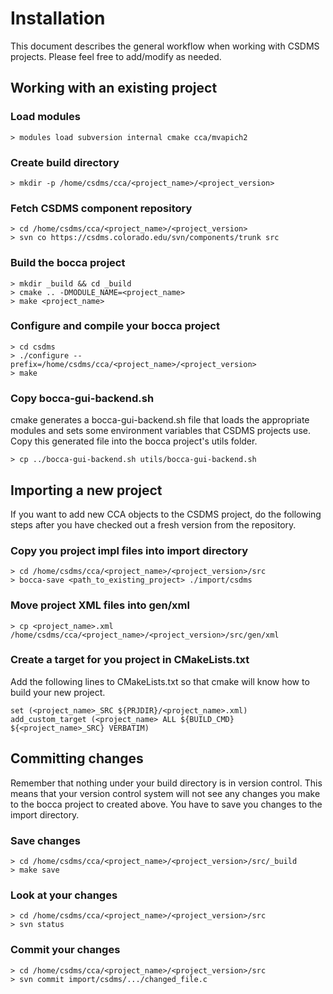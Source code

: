 Installation
============

This document describes the general workflow when working with CSDMS projects.
Please feel free to add/modify as needed.

Working with an existing project
--------------------------------

### Load modules

    > modules load subversion internal cmake cca/mvapich2

### Create build directory

    > mkdir -p /home/csdms/cca/<project_name>/<project_version>

### Fetch CSDMS component repository

    > cd /home/csdms/cca/<project_name>/<project_version>
    > svn co https://csdms.colorado.edu/svn/components/trunk src

### Build the bocca project

    > mkdir _build && cd _build
    > cmake .. -DMODULE_NAME=<project_name>
    > make <project_name>

### Configure and compile your bocca project

    > cd csdms 
    > ./configure --prefix=/home/csdms/cca/<project_name>/<project_version>
    > make

### Copy bocca-gui-backend.sh

cmake generates a bocca-gui-backend.sh file that loads the appropriate
modules and sets some environment variables that CSDMS projects use.
Copy this generated file into the bocca project's utils folder.

    > cp ../bocca-gui-backend.sh utils/bocca-gui-backend.sh

Importing a new project
-----------------------

If you want to add new CCA objects to the CSDMS project, do the following
steps after you have checked out a fresh version from the repository.

### Copy you project impl files into import directory

    > cd /home/csdms/cca/<project_name>/<project_version>/src
    > bocca-save <path_to_existing_project> ./import/csdms

### Move project XML files into gen/xml

    > cp <project_name>.xml /home/csdms/cca/<project_name>/<project_version>/src/gen/xml

### Create a target for you project in CMakeLists.txt

Add the following lines to CMakeLists.txt so that cmake will know how to
build your new project.

    set (<project_name>_SRC ${PRJDIR}/<project_name>.xml)
    add_custom_target (<project_name> ALL ${BUILD_CMD} ${<project_name>_SRC} VERBATIM)

Committing changes
------------------
Remember that nothing under your build directory is in version control.
This means that your version control system will not see any changes you
make to the bocca project to created above. You have to save you changes
to the import directory.

### Save changes

    > cd /home/csdms/cca/<project_name>/<project_version>/src/_build
    > make save

### Look at your changes

    > cd /home/csdms/cca/<project_name>/<project_version>/src
    > svn status

### Commit your changes

    > cd /home/csdms/cca/<project_name>/<project_version>/src
    > svn commit import/csdms/.../changed_file.c

  
